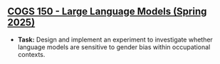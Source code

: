 <!--- # languagemodels
LLM, NLP, ML projects. --->

## [COGS 150 - Large Language Models (Spring 2025)](https://github.com/destynee/languagemodels/blob/main/COGS150_ExperimentalDesign.ipynb)
- **Task:** Design and implement an experiment to investigate whether language models are sensitive to gender bias within occupational contexts.
